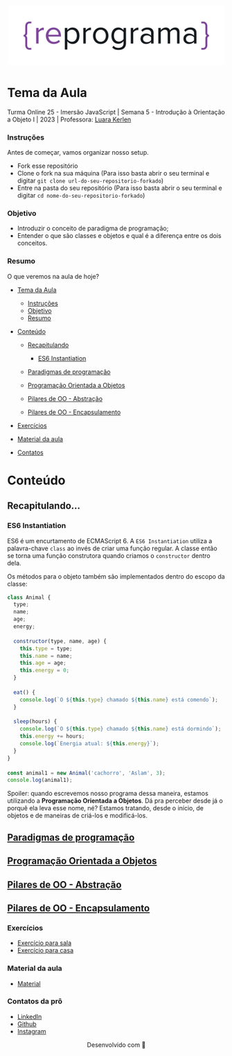<h1 align="center">
  <img src="assets/reprograma-fundos-claros.png" alt="logo reprograma" width="500">
</h1>

# Tema da Aula

Turma Online 25 - Imersão JavaScript | Semana 5 - Introdução à Orientação a Objeto I | 2023 | Professora: [Luara Kerlen](https://github.com/luarakerlen)

### Instruções

Antes de começar, vamos organizar nosso setup.

- Fork esse repositório
- Clone o fork na sua máquina (Para isso basta abrir o seu terminal e digitar `git clone url-do-seu-repositorio-forkado`)
- Entre na pasta do seu repositório (Para isso basta abrir o seu terminal e digitar `cd nome-do-seu-repositorio-forkado`)

### Objetivo

- Introduzir o conceito de paradigma de programação;
- Entender o que são classes e objetos e qual é a diferença entre os dois conceitos.

### Resumo

O que veremos na aula de hoje?

- [Tema da Aula](#tema-da-aula)

  - [Instruções](#instruções)
  - [Objetivo](#objetivo)
  - [Resumo](#resumo)

- [Conteúdo](#conteúdo)

  - [Recapitulando](#recapitulando)

    - [ES6 Instantiation](#es6-instantiation)

  - [Paradigmas de programação](./5.%20Introdu%C3%A7%C3%A3o%20%C3%A0%20Orienta%C3%A7%C3%A3o%20a%20Objeto%20I//5.1%20-%20Paradigmas%20de%20programa%C3%A7%C3%A3o.md)
  - [Programação Orientada a Objetos](./5.%20Introdu%C3%A7%C3%A3o%20%C3%A0%20Orienta%C3%A7%C3%A3o%20a%20Objeto%20I//5.2%20-%20Programa%C3%A7%C3%A3o%20Orientada%20a%20Objetos.md)
  - [Pilares de OO - Abstração](./5.%20Introdu%C3%A7%C3%A3o%20%C3%A0%20Orienta%C3%A7%C3%A3o%20a%20Objeto%20I//5.3%20-%20Abstra%C3%A7%C3%A3o.md)
  - [Pilares de OO - Encapsulamento](./5.%20Introdu%C3%A7%C3%A3o%20%C3%A0%20Orienta%C3%A7%C3%A3o%20a%20Objeto%20I//5.4%20-%20Encapsulamento.md)

- [Exercícios](#exercícios)
- [Material da aula](#material-da-aula)
<!-- - [Links Úteis](#links-úteis) -->
- [Contatos](#contatos)

# Conteúdo

## Recapitulando...

### ES6 Instantiation

ES6 é um encurtamento de ECMAScript 6. A `ES6 Instantiation` utiliza a palavra-chave `class` ao invés de criar uma função regular. A classe então se torna uma função construtora quando criamos o `constructor` dentro dela.

Os métodos para o objeto também são implementados dentro do escopo da classe:

```javascript
class Animal {
  type;
  name;
  age;
  energy;

  constructor(type, name, age) {
    this.type = type;
    this.name = name;
    this.age = age;
    this.energy = 0;
  }

  eat() {
    console.log(`O ${this.type} chamado ${this.name} está comendo`);
  }

  sleep(hours) {
    console.log(`O ${this.type} chamado ${this.name} está dormindo`);
    this.energy += hours;
    console.log(`Energia atual: ${this.energy}`);
  }
}

const animal1 = new Animal('cachorro', 'Aslam', 3);
console.log(animal1);
```

Spoiler: quando escrevemos nosso programa dessa maneira, estamos utilizando a **Programação Orientada a Objetos**. Dá pra perceber desde já o porquê ela leva esse nome, né? Estamos tratando, desde o início, de objetos e de maneiras de criá-los e modificá-los.

## [Paradigmas de programação](./5.%20Introdu%C3%A7%C3%A3o%20%C3%A0%20Orienta%C3%A7%C3%A3o%20a%20Objeto%20I//5.2%20-%20Programa%C3%A7%C3%A3o%20Orientada%20a%20Objetos.md)

## [Programação Orientada a Objetos](./5.%20Introdu%C3%A7%C3%A3o%20%C3%A0%20Orienta%C3%A7%C3%A3o%20a%20Objeto%20I//5.2%20-%20Programa%C3%A7%C3%A3o%20Orientada%20a%20Objetos.md)

## [Pilares de OO - Abstração](./5.%20Introdu%C3%A7%C3%A3o%20%C3%A0%20Orienta%C3%A7%C3%A3o%20a%20Objeto%20I//5.3%20-%20Abstra%C3%A7%C3%A3o.md)

## [Pilares de OO - Encapsulamento](./5.%20Introdu%C3%A7%C3%A3o%20%C3%A0%20Orienta%C3%A7%C3%A3o%20a%20Objeto%20I//5.4%20-%20Encapsulamento.md)

### Exercícios

- [Exercício para sala](./Exerc%C3%ADcios/Para%20sala/)
- [Exercício para casa](./Exerc%C3%ADcios/Para%20casa/)

### Material da aula

- [Material](./5.%20Introdu%C3%A7%C3%A3o%20%C3%A0%20Orienta%C3%A7%C3%A3o%20a%20Objeto%20I/)

<!-- ### Links Úteis
- [Geek Hunter - Quais são os paradigmas de programação mais importantes?](https://blog.geekhunter.com.br/quais-sao-os-paradigmas-de-programacao/) -->

### Contatos da prô

- [LinkedIn](https://www.linkedin.com/in/luarakerlen/)
- [Github](https://github.com/luarakerlen)
- [Instagram](https://www.instagram.com/luaratech/)

<p align="center">
  Desenvolvido com &#128156
</p>
